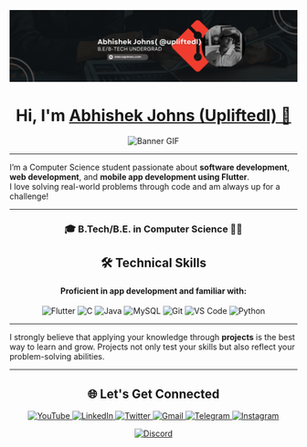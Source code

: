 <!-- LinkedIn Banner -->
![LinkedIn Banner](linkedin-banner.png)
<!-- Optional GitHub Profile Views -->
<!-- ![](https://komarev.com/ghpvc/?username=upliftedl&color=blue) -->

<h1 align="center">Hi, I'm <a href="https://www.linkedin.com/in/abhishekjohns/" target="_blank">Abhishek Johns (Upliftedl) 👋</a></h1>

<p align="center">
  <img src="https://user-images.githubusercontent.com/74038190/225813708-98b745f2-7d22-48cf-9150-083f1b00d6c9.gif" alt="Banner GIF" />
</p>

---

 I’m a Computer Science student passionate about **software development**, **web development**, and **mobile app development using Flutter**.  
 I love solving real-world problems through code and am always up for a challenge!


---

<h3 align="center">🎓 B.Tech/B.E. in Computer Science 👨‍💻</h3>

<h2 align="center">🛠 Technical Skills</h2>

<h4 align="center">Proficient in app development and familiar with:</h4>

<p align="center">
  <img alt="Flutter" src="https://img.shields.io/badge/Flutter-02569B?style=for-the-badge&logo=flutter&logoColor=white" />
  <img alt="C" src="https://img.shields.io/badge/c-%2300599C.svg?&style=for-the-badge&logo=c&logoColor=white" />
  <img alt="Java" src="https://img.shields.io/badge/java-%23ED8B00.svg?&style=for-the-badge&logo=java&logoColor=white" />
  <img alt="MySQL" src="https://img.shields.io/badge/MySQL-00000F?style=for-the-badge&logo=mysql&logoColor=white" />
  <img alt="Git" src="https://img.shields.io/badge/Git-F05032?style=for-the-badge&logo=git&logoColor=white" />
  <img alt="VS Code" src="https://img.shields.io/badge/Visual_Studio_Code-0078D4?style=for-the-badge&logo=visual%20studio%20code&logoColor=white" />
  <img alt="Python" src="https://img.shields.io/badge/python-3670A0?style=for-the-badge&logo=python&logoColor=ffdd54" />
</p>

---

 I strongly believe that applying your knowledge through **projects** is the best way to learn and grow. Projects not only test your skills but also reflect your problem-solving abilities.

---

<h2 align="center">🌐 Let's Get Connected</h2>

<p align="center">
  <a href="https://www.youtube.com/@Upliftedll" target="_blank">
    <img alt="YouTube" src="https://img.shields.io/badge/Youtube-%23FF0000.svg?style=for-the-badge&logo=YouTube&logoColor=white" />
  </a>
  <a href="https://www.linkedin.com/in/abhishekjohns/" target="_blank">
    <img alt="LinkedIn" src="https://img.shields.io/badge/linkedin-%230077B5.svg?&style=for-the-badge&logo=linkedin&logoColor=white" />
  </a>
  <a href="https://twitter.com/abhishekjohns" target="_blank">
    <img alt="Twitter" src="https://img.shields.io/badge/twitter-%2300acee.svg?&style=for-the-badge&logo=twitter&logoColor=white" />
  </a>
  <a href="mailto:3080.ui@gmail.com">
    <img alt="Gmail" src="https://img.shields.io/badge/Gmail-D14836?style=for-the-badge&logo=gmail&logoColor=white" />
  </a>
  <a href="https://t.me/abhishekjohns" target="_blank">
    <img alt="Telegram" src="https://img.shields.io/badge/Telegram-2CA5E0?style=for-the-badge&logo=telegram&logoColor=white" />
  </a>
  <a href="https://www.instagram.com/upliftedl/" target="_blank">
    <img alt="Instagram" src="https://img.shields.io/badge/Instagram-E4405F?style=for-the-badge&logo=instagram&logoColor=white" />
  </a>
</p>
<div align="center">

[![Discord](https://img.shields.io/badge/Discord-5865F2?style=flat&logo=discord&logoColor=white)](https://discord.com/users/879296408384073738)

</div>

